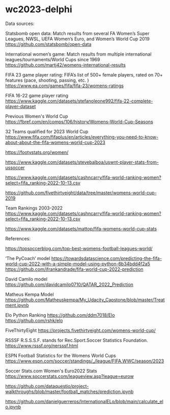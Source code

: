 # wc2023-delphi

Data sources:

Statsbomb open data:
Match results from several FA Women’s Super Leagues, NWSL, UEFA Women’s Euro, and Women’s World Cup 2019
https://github.com/statsbomb/open-data

International women’s game:
Match results from multiple international leagues/tournaments/World Cups since 1969
https://github.com/martj42/womens-international-results

FIFA 23 game player rating:
FIFA’s list of 500+ female players, rated on 70+ features (pace, shooting, passing, etc. )
https://www.ea.com/games/fifa/fifa-23/womens-ratings

FIFA 16-22 game player rating
https://www.kaggle.com/datasets/stefanoleone992/fifa-22-complete-player-dataset

Previous Women's World Cup
https://fbref.com/en/comps/106/history/Womens-World-Cup-Seasons

32 Teams qualified for 2023 World Cup
https://www.fifa.com/fifaplus/en/articles/everything-you-need-to-know-about-about-the-fifa-womens-world-cup-2023 

https://footystats.org/women/

https://www.kaggle.com/datasets/stevebalboa/uswnt-player-stats-from-ussoccer

https://www.kaggle.com/datasets/cashncarry/fifa-world-ranking-women?select=fifa_ranking-2022-10-13.csv

https://github.com/fivethirtyeight/data/tree/master/womens-world-cup-2019

Team Rankings 2003-2022
https://www.kaggle.com/datasets/cashncarry/fifa-world-ranking-women?select=fifa_ranking-2022-10-13.csv

https://www.kaggle.com/datasets/mattop/fifa-womens-world-cup-stats
   
  

References:

https://topsoccerblog.com/top-best-womens-football-leagues-world/

‘The PyCoach’ model
https://towardsdatascience.com/predicting-the-fifa-world-cup-2022-with-a-simple-model-using-python-6b34bdd4f2a5
https://github.com/ifrankandrade/fifa-world-cup-2022-prediction

David Camilo model
https://github.com/davidcamilo0710/QATAR_2022_Prediction

Matheus Kempa Model
https://github.com/Matheuskempa/My_Udacity_Capstone/blob/master/Treatment.ipynb

Elo Python Ranking
https://github.com/ddm7018/Elo
https://github.com/rshk/elo

FiveThirtyEight 
https://projects.fivethirtyeight.com/womens-world-cup/

RSSSF R.S.S.S.F. stands for Rec.Sport.Soccer Statistics Foundation. 
https://www.rsssf.org/nersssf.html

ESPN Football Statistics for the Womens World Cups
https://www.espn.com/soccer/standings/_/league/FIFA.WWC/season/2023

Soccer Stats.com Women's Euro2022 Stats
https://www.soccerstats.com/leagueview.asp?league=eurow

https://github.com/dataquestio/project-walkthroughs/blob/master/football_matches/prediction.ipynb

https://github.com/danielguerreros/InternationalELo/blob/main/calculate_elo.ipynb
